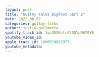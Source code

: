 ```yaml
---
layout: post
title: "Guilmy Talks Bigfoot part 2"
date: 2022-08-02
categories: guilmy-talks
author: justin-guilmette
spotify_track_id: 1qzODXHztrGfA5Yp96I0Y6
youtube_video_id: 
apple_track_id: 1000574821977
youtube_metadata: 
---
```

